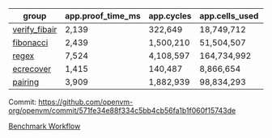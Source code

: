 | group | app.proof_time_ms | app.cycles | app.cells_used | leaf.proof_time_ms | leaf.cycles | leaf.cells_used |
| -- | -- | -- | -- | -- | -- | -- |
| [verify_fibair](https://github.com/openvm-org/openvm/blob/benchmark-results/benchmarks-pr/2009/verify_fibair-571fe34e88f334c5bb4cb56fa1b1f060f15743de.md) | 2,139 |  322,649 |  18,749,712 |- | - | - |
| [fibonacci](https://github.com/openvm-org/openvm/blob/benchmark-results/benchmarks-pr/2009/fibonacci-571fe34e88f334c5bb4cb56fa1b1f060f15743de.md) | 2,439 |  1,500,210 |  51,504,507 |- | - | - |
| [regex](https://github.com/openvm-org/openvm/blob/benchmark-results/benchmarks-pr/2009/regex-571fe34e88f334c5bb4cb56fa1b1f060f15743de.md) | 7,524 |  4,108,597 |  164,734,992 |- | - | - |
| [ecrecover](https://github.com/openvm-org/openvm/blob/benchmark-results/benchmarks-pr/2009/ecrecover-571fe34e88f334c5bb4cb56fa1b1f060f15743de.md) | 1,415 |  140,487 |  8,866,654 |- | - | - |
| [pairing](https://github.com/openvm-org/openvm/blob/benchmark-results/benchmarks-pr/2009/pairing-571fe34e88f334c5bb4cb56fa1b1f060f15743de.md) | 3,909 |  1,882,939 |  98,834,293 |- | - | - |


Commit: https://github.com/openvm-org/openvm/commit/571fe34e88f334c5bb4cb56fa1b1f060f15743de

[Benchmark Workflow](https://github.com/openvm-org/openvm/actions/runs/17081103826)
